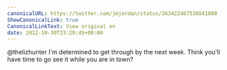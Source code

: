 ```yaml
---
canonicalURL: https://twitter.com/jmjordan/status/263422467538841600
ShowCanonicalLink: true
CanonicalLinkText: View original on
date: 2012-10-30T23:29:45+00:00
---
```

@thelizhunter I'm determined to get through by the next week. Think you'll have time to go see it while you are in town?